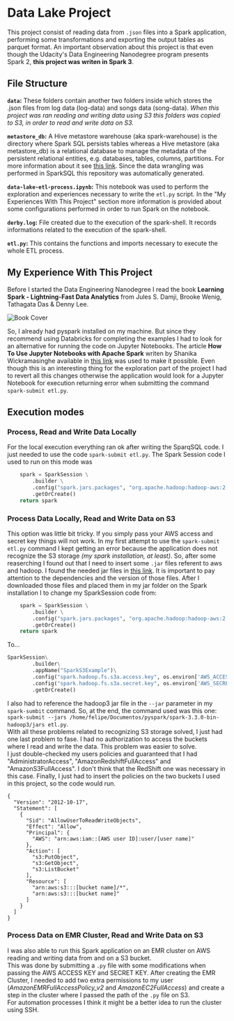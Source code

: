 # Data Lake Project
This project consist of reading data from `.json` files into a Spark application, performing some transformations and exporting the output tables as parquet format. An important observation about this project is that even though the Udacity's Data Engineering Nanodegree program presents Spark 2, **this project was writen in Spark 3**.

## File Structure
**`data`:** These folders contain another two folders inside which stores the .json files from log data (log-data) and songs data (song-data). *When this project was ran reading and writing data using S3 this folders was copied to S3, in order to read and write data on S3.*<br>

**`metastore_db`:** A Hive metastore warehouse (aka spark-warehouse) is the directory where Spark SQL persists tables whereas a Hive metastore (aka metastore_db) is a relational database to manage the metadata of the persistent relational entities, e.g. databases, tables, columns, partitions. For more information about it see [this link](https://jaceklaskowski.gitbooks.io/mastering-spark-sql/content/spark-sql-hive-metastore.html). Since the data wrangling was performed in SparkSQL this repository was automatically generated.<br>

**`data-lake-etl-process.ipynb`:** This notebook was used to perform the exploration and experiences necessary to write the `etl.py` script. In the "My Experiences With This Project" section more information is provided about some configurations performed in order to run Spark on the notebook.<br>

**`derby.log`:** File created due to the execution of the spark-shell. It records informations related to the execution of the spark-shell.

**`etl.py`:** This contains the functions and imports necessary to execute the whole ETL process.

## My Experience With This Project
Before I started the Data Engineering Nanodegree I read the book **Learning Spark - Lightning-Fast Data Analytics** from Jules S. Damji, Brooke Wenig, Tathagata Das & Denny Lee.

![Book Cover](https://m.media-amazon.com/images/I/51hh4ltGnnL._SX379_BO1,204,203,200_.jpg)

So, I already had pyspark installed on my machine. But since they recommend using Databricks for completing the examples I had to look for an alternative for running the code on Jupyter Notebooks. The article **How To Use Jupyter Notebooks with Apache Spark** writen by Shanika Wickramasinghe available in [this link](https://www.bmc.com/blogs/jupyter-notebooks-apache-spark/) was used to make it possible. Even though this is an interesting thing for the exploration part of the project I had to revert all this changes otherwise the application would look for a Jupyter Notebook for execution returning error when submitting the command `spark-submit etl.py`.

## Execution modes

### Process, Read and Write Data Locally
For the local execution everything ran ok after writing the SparqSQL code. I just needed to use the code `spark-submit etl.py`. The Spark Session code I used to run on this mode was
```python
    spark = SparkSession \
        .builder \
        .config("spark.jars.packages", "org.apache.hadoop:hadoop-aws:2.7.0") \
        .getOrCreate()
    return spark
```


### Process Data Locally, Read and Write Data on S3
This option was little bit tricky. If you simply pass your AWS access and secret key things will not work. 
In my first attempt to use the `spark-submit etl.py` command I kept getting an error because the application does not recognize the S3 storage *(my spark installation, at least)*. So, after some reaserching I found out that I need to insert some `.jar` files referent to aws and hadoop. I found the needed jar files in [this link](https://jar-download.com/artifacts/org.apache.hadoop/hadoop-aws). It is important to pay attention to the dependencies and the version of those files. After I downloaded those files and placed them in my jar folder on the Spark installation I to change my SparkSession code from:
```python
    spark = SparkSession \
        .builder \
        .config("spark.jars.packages", "org.apache.hadoop:hadoop-aws:2.7.0") \
        .getOrCreate()
    return spark
```
To...
```python
SparkSession\
        .builder\
        .appName("SparkS3Example")\
        .config("spark.hadoop.fs.s3a.access.key", os.environ['AWS_ACCESS_KEY_ID'])\
        .config("spark.hadoop.fs.s3a.secret.key", os.environ['AWS_SECRET_ACCESS_KEY'])\
        .getOrCreate()
```
I also had to reference the hadoop3 jar file in the `--jar` parameter in my `spark-sumbit` command. So, at the end, the command used was this one:<br>
`spark-submit --jars /home/felipe/Documentos/pyspark/spark-3.3.0-bin-hadoop3/jars etl.py`.<br>
With all these problems related to recognizing S3 storage solved, I just had one last problem to fase. I had no authorization to access the buckets where I read and write the data. This problem was easier to solve. <br>
I just double-checked my users policies and guaranteed that I had "AdministratorAccess", "AmazonRedshiftFullAccess" and "AmazonS3FullAccess". I don't think that the RedShift one was necessary in this case. Finally, I just had to insert the policies on the two buckets I used in this project, so the code would run.
```
{
  "Version": "2012-10-17",
  "Statement": [
    {
      "Sid": "AllowUserToReadWriteObjects",
      "Effect": "Allow",
      "Principal": {
        "AWS": "arn:aws:iam::[AWS user ID]:user/[user name]"
      },
      "Action": [
        "s3:PutObject",
        "s3:GetObject",
        "s3:ListBucket"
      ],
      "Resource": [
        "arn:aws:s3:::[bucket name]/*",
        "arn:aws:s3:::[bucket name]"
      ]
    }
  ]
}
```

### Process Data on EMR Cluster, Read and Write Data on S3
I was also able to run this Spark application on an EMR cluster on AWS reading and writing data from and on a S3 bucket.<br>
This was done by submitting a `.py` file with some modifications when passing the AWS ACCESS KEY and SECRET KEY.
After creating the EMR Cluster, I needed to add two extra permissions to my user (*AmazonEMRFullAccessPolicy_v2* and *AmazonEC2FullAccess*) and create a step in the cluster where I passed the path of the `.py` file on S3.  
For automation processes I think it might be a better idea to run the cluster using SSH.